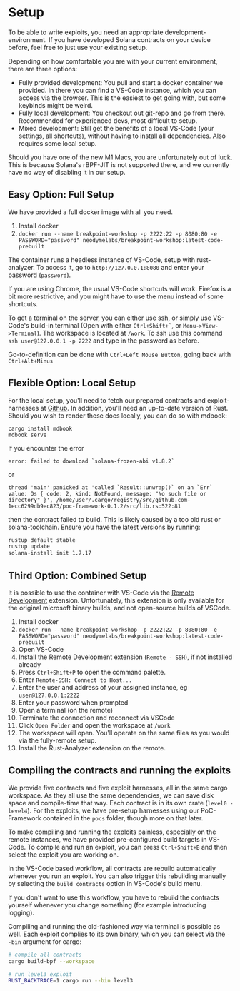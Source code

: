 # Setup

To be able to write exploits, you need an appropriate development-environment.
If you have developed Solana contracts on your device before, feel free to just use your existing setup.

Depending on how comfortable you are with your current environment, there are three options:
- Fully provided development: You pull and start a docker container we provided. In there you can find a VS-Code instance, which you can access via the browser. This is the easiest to get going with, but some keybinds might be weird.
- Fully local development: You checkout out git-repo and go from there. Recommended for experienced devs, most difficult to setup.
- Mixed development: Still get the benefits of a local VS-Code (your settings, all shortcuts), without having to install all dependencies. Also requires some local setup.

Should you have one of the new M1 Macs, you are unfortunately out of luck. This is because Solana's rBPF-JIT is not supported there, and we currently have no way of disabling it in our setup.

## Easy Option: Full Setup
We have provided a full docker image with all you need.

1. Install docker
2. `docker run --name breakpoint-workshop -p 2222:22 -p 8080:80 -e PASSWORD="password" neodymelabs/breakpoint-workshop:latest-code-prebuilt`

The container runs a headless instance of VS-Code, setup with rust-analyzer. To access it, go to `http://127.0.0.1:8080` and enter your password (`password`).

If you are using Chrome, the usual VS-Code shortcuts will work. Firefox is a bit more restrictive, and you might have to use the menu instead of some shortcuts.

To get a terminal on the server, you can either use ssh, or simply use VS-Code's build-in terminal (Open with either `` Ctrl+Shift+` ``, or `Menu->View->Terminal`). The workspace is located at `/work`.
To ssh use this command `ssh user@127.0.0.1 -p 2222` and type in the password as before.

Go-to-definition can be done with `Ctrl+Left Mouse Button`, going back with `Ctrl+Alt+Minus`

## Flexible Option: Local Setup

For the local setup, you'll need to fetch our prepared contracts and exploit-harnesses at [Github](https://github.com/neodyme-labs/neodyme-breakpoint-workshop). In addition, you'll need an up-to-date version of Rust. Should you wish to render these docs locally, you can do so with mdbook: 

```
cargo install mdbook
mdbook serve
```

If you encounter the error

```
error: failed to download `solana-frozen-abi v1.8.2`
```

or

```
thread 'main' panicked at 'called `Result::unwrap()` on an `Err` value: Os { code: 2, kind: NotFound, message: "No such file or directory" }', /home/user/.cargo/registry/src/github.com-1ecc6299db9ec823/poc-framework-0.1.2/src/lib.rs:522:81
```

then the contract failed to build. This is likely caused by a too old rust or solana-toolchain. Ensure you have the latest versions by running:

```sh
rustup default stable
rustup update
solana-install init 1.7.17
```



## Third Option: Combined Setup
It is possible to use the container with VS-Code via the [Remote Development](https://marketplace.visualstudio.com/items?itemName=ms-vscode-remote.vscode-remote-extensionpack) extension. Unfortunately, this extension is only available for the original microsoft binary builds, and not open-source builds of VSCode.

1. Install docker
2. `docker run --name breakpoint-workshop -p 2222:22 -p 8080:80 -e PASSWORD="password" neodymelabs/breakpoint-workshop:latest-code-prebuilt`
3. Open VS-Code
4. Install the Remote Development extension (`Remote - SSH`), if not installed already
5. Press `Ctrl+Shift+P` to open the command palette.
6. Enter `Remote-SSH: Connect to Host...`
7. Enter the user and address of your assigned instance, eg `user@127.0.0.1:2222`
8. Enter your password when prompted
9. Open a terminal (on the remote)
10. Terminate the connection and reconnect via VSCode
11. Click `Open Folder` and open the workspace at `/work`
12. The workspace will open. You'll operate on the same files as you would via the fully-remote setup.
13. Install the Rust-Analyzer extension on the remote.

## Compiling the contracts and running the exploits

We provide five contracts and five exploit harnesses, all in the same cargo workspace. As they all use the same dependencies, we can save disk space and compile-time that way.
Each contract is in its own crate (`level0 - level4`). For the exploits, we have pre-setup harnesses using our PoC-Framework contained in the `pocs` folder, though more on that later.

To make compiling and running the exploits painless, especially on the remote instances, we have provided pre-configured build targets in VS-Code. To compile and run an exploit, you can press `Ctrl+Shift+B` and then select the exploit you are working on.

In the VS-Code based workflow, all contracts are rebuild automatically whenever you run an exploit. You can also trigger this rebuilding manually by selecting the `build contracts` option in VS-Code's build menu.

If you don't want to use this workflow, you have to rebuild the contracts yourself whenever you change something (for example introducing logging).

Compiling and running the old-fashioned way via terminal is possible as well. Each exploit complies to its own binary, which you can select via the `--bin` argument for cargo:

```sh
# compile all contracts
cargo build-bpf --workspace

# run level3 exploit
RUST_BACKTRACE=1 cargo run --bin level3
```
